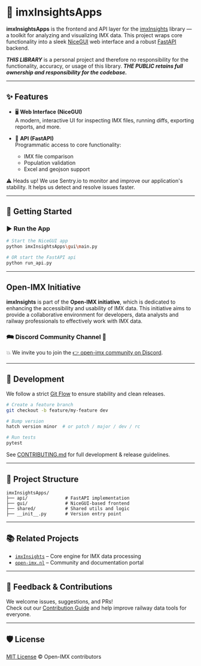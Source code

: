 # 🚄 imxInsightsApps

**imxInsightsApps** is the frontend and API layer for the [imxInsights](https://github.com/open-imx/imxInsights) library — a toolkit for analyzing and visualizing IMX data. This project wraps core functionality into a sleek [NiceGUI](https://nicegui.io/) web interface and a robust [FastAPI](https://fastapi.tiangolo.com/) backend.

***THIS LIBRARY*** is a personal project and therefore no responsibility for the functionality, accuracy, or usage of this library. 
***THE PUBLIC retains full ownership and responsibility for the codebase.***

---

## ✨ Features

- 🖥️ **Web Interface (NiceGUI)**  
  A modern, interactive UI for inspecting IMX files, running diffs, exporting reports, and more.

- 🔌 **API (FastAPI)**  
  Programmatic access to core functionality:
  - IMX file comparison
  - Population validation
  - Excel and geojson support

⚠️ Heads up! We use Sentry.io to monitor and improve our application's stability. It helps us detect and resolve issues faster.

---

## 🚀 Getting Started

### ▶️ Run the App

```bash
# Start the NiceGUI app
python imxInsightsApps\gui\main.py

# OR start the FastAPI api
python run_api.py
```

---

## Open-IMX Initiative
**imxInsights** is part of the **Open-IMX initiative**, which is dedicated to enhancing the accessibility and usability of IMX data. 
This initiative aims to provide a collaborative environment for developers, data analysts and railway professionals to effectively work with IMX data.

### 🗪 Discord Community Channel 🤝

💥 We invite you to join the [👉 open-imx community on Discord](https://discord.gg/wBses7bPFg). 

---

## 🧪 Development

We follow a strict [Git Flow](./CONTRIBUTING.md#🌱-git-flow-feature-→-dev-→-main) to ensure stability and clean releases.

```bash
# Create a feature branch
git checkout -b feature/my-feature dev

# Bump version
hatch version minor  # or patch / major / dev / rc

# Run tests
pytest
```

See [CONTRIBUTING.md](./CONTRIBUTING.md) for full development & release guidelines.

---

## 📁 Project Structure

```
imxInsightsApps/
├── api/              # FastAPI implementation
├── gui/              # NiceGUI-based frontend
├── shared/           # Shared utils and logic
├── __init__.py       # Version entry point
```

---

## 📚 Related Projects

- [`imxInsights`](https://github.com/open-imx/imxInsights) – Core engine for IMX data processing
- [`open-imx.nl`](https://open-imx.nl) – Community and documentation portal

---

## 💬 Feedback & Contributions

We welcome issues, suggestions, and PRs!  
Check out our [Contribution Guide](./CONTRIBUTING.md) and help improve railway data tools for everyone.

---

## 🛡 License

[MIT License](LICENSE) © Open-IMX contributors